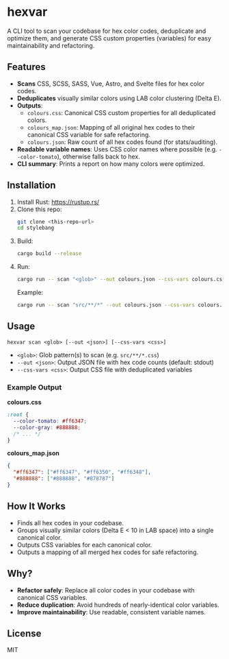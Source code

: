 # hexvar

A CLI tool to scan your codebase for hex color codes, deduplicate and optimize them, and generate CSS custom properties (variables) for easy maintainability and refactoring.

## Features

- **Scans** CSS, SCSS, SASS, Vue, Astro, and Svelte files for hex color codes.
- **Deduplicates** visually similar colors using LAB color clustering (Delta E).
- **Outputs**:
  - `colours.css`: Canonical CSS custom properties for all deduplicated colors.
  - `colours_map.json`: Mapping of all original hex codes to their canonical CSS variable for safe refactoring.
  - `colours.json`: Raw count of all hex codes found (for stats/auditing).
- **Readable variable names**: Uses CSS color names where possible (e.g. `--color-tomato`), otherwise falls back to hex.
- **CLI summary**: Prints a report on how many colors were optimized.

## Installation

1. Install Rust: https://rustup.rs/
2. Clone this repo:
   ```sh
   git clone <this-repo-url>
   cd stylebang
   ```
3. Build:
   ```sh
   cargo build --release
   ```
4. Run:
   ```sh
   cargo run -- scan "<glob>" --out colours.json --css-vars colours.css
   ```
   Example:
   ```sh
   cargo run -- scan "src/**/*" --out colours.json --css-vars colours.css
   ```

## Usage

```
hexvar scan <glob> [--out <json>] [--css-vars <css>]
```

- `<glob>`: Glob pattern(s) to scan (e.g. `src/**/*.css`)
- `--out <json>`: Output JSON file with hex code counts (default: stdout)
- `--css-vars <css>`: Output CSS file with deduplicated variables

### Example Output

**colours.css**
```css
:root {
  --color-tomato: #ff6347;
  --color-gray: #888888;
  /* ... */
}
```

**colours_map.json**
```json
{
  "#ff6347": ["#ff6347", "#ff6350", "#ff6348"],
  "#888888": ["#888888", "#878787"]
}
```

## How It Works

- Finds all hex codes in your codebase.
- Groups visually similar colors (Delta E < 10 in LAB space) into a single canonical color.
- Outputs CSS variables for each canonical color.
- Outputs a mapping of all merged hex codes for safe refactoring.

## Why?

- **Refactor safely**: Replace all color codes in your codebase with canonical CSS variables.
- **Reduce duplication**: Avoid hundreds of nearly-identical color variables.
- **Improve maintainability**: Use readable, consistent variable names.

## License
MIT
